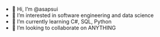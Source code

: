 - 👋 Hi, I’m @asapsui
- 👀 I’m interested in software engineering and data science
- 🌱 I’m currently learning C#, SQL, Python
- 💞️ I’m looking to collaborate on ANYTHING

<!---
asapsui/asapsui is a ✨ special ✨ repository because its `README.md` (this file) appears on your GitHub profile.
You can click the Preview link to take a look at your changes.
--->

